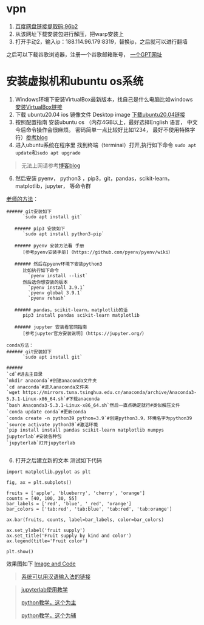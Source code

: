 # vpn
1. [百度网盘链接提取码:96b2](https://wwrx.lanzoum.com/icTU70uuwe5c)
2. 从该网址下载安装包进行解压，把warp安装上
3. 打开手动2，输入ip：188.114.96.179:8319，替换ip，之后就可以进行翻墙

之后可以下载谷歌浏览器，注册一个谷歌邮箱账号，
[一个GPT网址](https://poe.com/ChatGPT)


# 安装虚拟机和ubuntu os系统
1. Windows环境下安装VirtualBox最新版本，找自己是什么电脑比如windows [ 安装VirtualBox链接](https://www.oracle.com/jp/virtualization/technologies/vm/downloads/virtualbox-downloads.html)
2. 下载 ubuntu20.04 ios 镜像文件 Desktop image [下载ubuntu20.04链接](https://releases.ubuntu.com/focal/)
3. 按照配置指南 安装ubuntu os （内存4GB以上，最好选择English 语言， 中文今后命令操作会很麻烦。 密码简单一点比较好比如1234， 最好不使用特殊字符）[参考blog](https://blog.csdn.net/qq_41528443/article/details/131962903)
4. 进入ubuntu系统在程序里 找到终端（terminal）打开,执行如下命令 `sudo apt update`和`sudo apt upgrade`

>无法上网请参考[博客blog](https://blog.csdn.net/qifei717/article/details/124974384)

6. 然后安装 pyenv， python3 ，pip3，git，pandas，scikit-learn，matplotlib，jupyter， 等命令群

[老师的方法](https://sunhitachi.github.io/t2/)：
```
###### git安装如下
      `sudo apt install git`

   ###### pip3 安装如下
      `sudo apt install python3-pip`

   ###### pyenv 安装方法看 手册 
      [参考pyenv安装手册]（https://github.com/pyenv/pyenv/wiki）

   ###### 然后在pyenv环境下安装python3
      比如执行如下命令
        `pyenv install --list`
      然后选你想安装的版本
        `pyenv install 3.9.1`
        `pyenv global 3.9.1`
        `pyenv rehash`

   ###### pandas，scikit-learn，matplotlib的话
      pip3 install pandas scikit-learn matplotlib

   ###### jupyter 安装看官网指南
      [参考jupyter官方安装说明]（https://jupyter.org/）
```

```
conda方法：
###### git安装如下
      `sudo apt install git`

######
`cd`#进去主目录
`mkdir anaconda`#创建anaconda文件夹
`cd anaconda`#进入anaconda文件夹
`wget https://mirrors.tuna.tsinghua.edu.cn/anaconda/archive/Anaconda3-5.3.1-Linux-x86_64.sh`#下载anaconda
`bash Anaconda3-5.3.1-Linux-x86_64.sh`然后一直点确定就行#类似解压文件
`conda update conda`#更新conda
`conda create -n python39 python=3.9`#创建python3.9，环境名字为python39
`source activate python39`#激活环境
`pip install install pandas scikit-learn matplotlib numpys jupyterlab`#安装各种包
`jupyterlab`打开jupyterlab
 
```

6. 打开之后建立新的文本 测试如下代码

```
import matplotlib.pyplot as plt

fig, ax = plt.subplots()

fruits = ['apple', 'blueberry', 'cherry', 'orange']
counts = [40, 100, 30, 55]
bar_labels = ['red', 'blue', '_red', 'orange']
bar_colors = ['tab:red', 'tab:blue', 'tab:red', 'tab:orange']

ax.bar(fruits, counts, label=bar_labels, color=bar_colors)

ax.set_ylabel('fruit supply')
ax.set_title('Fruit supply by kind and color')
ax.legend(title='Fruit color')

plt.show()
```    
效果图如下
[Image and Code](https://matplotlib.org/stable/gallery/lines_bars_and_markers/bar_colors.html#sphx-glr-gallery-lines-bars-and-markers-bar-colors-py)

>[系统可以用汉语输入法的链接](https://blog.csdn.net/Owen_Q/article/details/104151834)

>[jupyterlab使用教学](https://zhuanlan.zhihu.com/p/154515490?utm_id=0)
>
>[python教学，这个为主](https://www.liaoxuefeng.com/wiki/1016959663602400)
>
>[python教学，这个为辅](https://www.runoob.com/python/python-tutorial.html)
